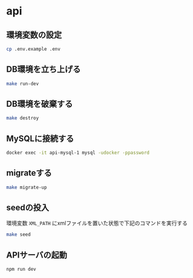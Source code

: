# api

## 環境変数の設定

```sh
cp .env.example .env
```

## DB環境を立ち上げる

```sh
make run-dev
```

## DB環境を破棄する

```sh
make destroy
```

## MySQLに接続する

```sh
docker exec -it api-mysql-1 mysql -udocker -ppassword
```

## migrateする

```sh
make migrate-up
```

## seedの投入

環境変数 `XML_PATH` にxmlファイルを置いた状態で下記のコマンドを実行する

```sh
make seed
```

## APIサーバの起動

```sh
npm run dev
```
